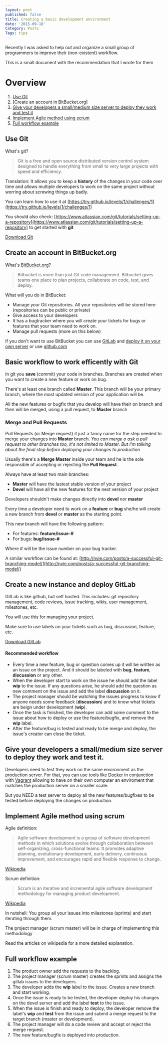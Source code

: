 ```yaml
---
layout: post
published: false
title: Creating a basic development environment
date: '2015-09-18'
Category: Posts
Tags: tips
---
```

Recently I was asked to help out and organize a small group of programmers to improve their (non-existent) workflow.

This is a small document with the recommendation that I wrote for them

# Overview

1. [Use Git](#use-git)
1. [Create an account in BitBucket.org]
1. [Give your developers a small/medium size server to deploy they work and test it](#devel-server)
1. [Implement Agile method using scrum](#agile-scrum)
1. [Full workflow example](#example)

## Use Git

What's git?

> Git is a free and open source distributed version control system designed to handle everything from small to very large projects with speed and efficiency.
 
Translation: It allows you to keep a **history** of the changes in your code over time and allows multiple developers to work on the same project without worring about screwing things up badly.

You can learn how to use it at [https://try.github.io/levels/1/challenges/1](https://try.github.io/levels/1/challenges/1)

You should also check: [https://www.atlassian.com/git/tutorials/setting-up-a-repository](https://www.atlassian.com/git/tutorials/setting-up-a-repository) to get started with **git**

[Download Git](https://git-scm.com/downloads)

## Create an account in BitBucket.org

What's [BitBucket.org](https://bitbucket.org/)?

> Bitbucket is more than just Git code management. Bitbucket gives teams one place to plan projects, collaborate on code, test, and deploy.

What will you do in BitBucket:

- Manage your Git repositories. All your repositories will be stored here (repositories can be public or private)
- Give access to your developers
- It has a bugtracker where you will create your tickets for bugs or features that your team need to work on.
- Manage pull requests (more on this below)

If you don't want to use BitBucket you can use [GitLab](https://about.gitlab.com/) and [deploy it on your own server](https://about.gitlab.com/install/) or use [github.com](https://github.com/)

## Basic workflow to work efficently with Git

In git you **save** (commit) your code in branches. Branches are created when you want to create a new feature or work on bug.

There's at least one branch called **Master**. This branch will be your primary branch, where the most updated version of your application will be.

All the new features or bugfix that you develop will have their on branch and then will be merged, using a pull request, to **Master** branch

### Merge and Pull Requests
Pull Requests (or Merge request) it just a fancy name for the step needed to merge your changes into **Master** branch. 
*You can merge o ask a pull request to other branches too, it's not limited to Master. But I'm talking about the final step before deploying your changes to production*

Usually there's a **Merge Master** inside your team and he is the sole responsible of accepting or rejecting the **Pull Request**.

Always have at least two main branches:

- **Master** will have the lastest stable version of your project  
- **Devel** will have all the new features for the next version of your project

Developers shouldn't make changes directly into **devel** nor **master**

Every time a developer need to work on a **feature** or **bug** she/he will create a new branch from **devel** or **master** as the starting point.

This new branch will have the following pattern:

- For features: **feature/issue-\#**
- For bugs: **bug/issue-\#**

Where \# will be the issue number on your bug tracker.

A similar workflow can be found at: [http://nvie.com/posts/a-successful-git-branching-model/](http://nvie.com/posts/a-successful-git-branching-model/)

<a id="deploy-gitlab"></a>
## Create a new instance and deploy GitLab

GitLab is like github, but self hosted. This includes: git repository management, code reviews, issue tracking, wikis, user management, milestones, etc.

You will use this for managing your project.

Make sure to use labels on your tickets such as bug, discussion, feature, etc.

[Download GitLab](https://about.gitlab.com/downloads/)

#### Recommended workflow

- Every time a new feature, bug or question comes up it will be written as an issue on the project. And it should be labeled with **bug**, **feature**, **discussion** or any other. 
- When the developer start to work on the issue he should add the label **wip** to the issue. If any questions arise, he should add the question as new comment on the issue and add the label **discussion** on it.
- The project manager should be watching the issues progress to know if anyone needs some feedback (**discussion**) and to know what tickets are beign under development (**wip**).
- Once the task is finished, the developer can add some comment to the issue about how to deploy or use the feature/bugfix, and remove the **wip** label.
- After the feature/bug is tested and ready to be merge and deploy, the issue's creator can close the ticket.

<a id="devel-server"></a>
## Give your developers a small/medium size server to deploy they work and test it.

Developers need to test they work on the same environment as the production server. For that, you can use tools like [Docker](https://www.docker.com/) in conjunction with [Vagrant](https://www.vagrantup.com/) allowing to have on their own computer an enviroment that matches the production server on a smaller scale.

But you NEED a test server to deploy all the new features/bugfixes to be tested before deploying the changes on production.

<a id="agile-scrum"></a>
## Implement Agile method using scrum

Agile definition:
> Agile software development is a group of software development methods in which solutions evolve through collaboration between self-organizing, cross-functional teams. It promotes adaptive planning, evolutionary development, early delivery, continuous improvement, and encourages rapid and flexible response to change.

[Wikipedia](https://en.wikipedia.org/wiki/Agile_software_development)

Scrum definition:
> Scrum is an iterative and incremental agile software development methodology for managing product development.

[Wikipedia](https://en.wikipedia.org/wiki/Scrum_\(software_development\))

In nutshell: You group all your issues into milestones (sprints) and start iterating through them.

The project manager (scrum master) will be in charge of implementing this methodology

Read the articles on wikipedia for a more detailed explanation.

<a id="example"></a>
## Full workflow example

1. The product owner add the requests to the backlog.
2. The project manager (scrum master) creates the sprints and assigns the gitlab issues to the developers.
3. The developer adds the **wip** label to the issue. Creates a new branch and start working.
4. Once the issue is ready to be tested, the developer deploy his changes on the devel server and add the label **test** to the issue.
5. When the issue is finish and ready to deploy, the developer remove the label's **wip** and **test** from the issue and submit a merge request to the target branch (master or development).
6. The project manager will do a code review and accept or reject the merge request.
7. The new feature/bugfix is deployed into production.
